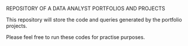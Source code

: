 REPOSITORY OF A DATA ANALYST PORTFOLIOS AND PROJECTS

This repository will store the code and queries generated by the portfolio projects.

Please feel free to run these codes for practise purposes.
